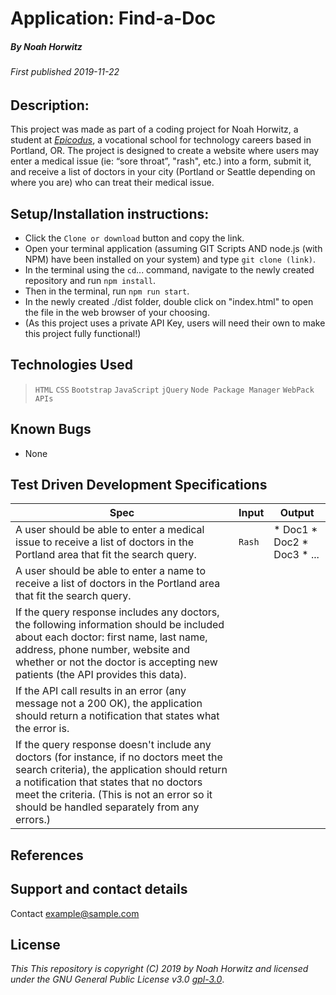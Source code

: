 # Application: **Find-a-Doc**

##### By Noah Horwitz

###### _First published 2019-11-22_

## Description:
This project was made as part of a coding project for Noah Horwitz, a student at _[Epicodus](http://www.epicodus.com)_, a vocational school for technology careers based in Portland, OR. The project is designed to create a website where users may enter a medical issue (ie: “sore throat”, "rash", etc.) into a form, submit it, and receive a list of doctors in your city (Portland or Seattle depending on where you are) who can treat their medical issue.

<!-- The fully deployed project is hosted on GH-Pages [HERE](https://nhhor.github.io/pandemic). -->

## Setup/Installation instructions:
* Click the `Clone or download` button and copy the link.
* Open your terminal application (assuming GIT Scripts AND node.js (with NPM) have been installed on your system) and type `git clone (link)`.
* In the terminal using the `cd`... command, navigate to the newly created repository and run `npm install`.
* Then in the terminal, run `npm run start`.
* In the newly created ./dist folder, double click on "index.html" to open the file in the web browser of your choosing.
* (As this project uses a private API Key, users will need their own to make this project fully functional!)

## Technologies Used
> `HTML`
> `CSS`
> `Bootstrap`
> `JavaScript`
> `jQuery`
> `Node Package Manager`
> `WebPack`
> `APIs`

## Known Bugs
* None

## Test Driven Development Specifications

|Spec|Input|Output|
|-|-|-|
|A user should be able to enter a medical issue to receive a list of doctors in the Portland area that fit the search query.|`Rash`|* Doc1 * Doc2 * Doc3 * ...|
|A user should be able to enter a name to receive a list of doctors in the Portland area that fit the search query.|||
|If the query response includes any doctors, the following information should be included about each doctor: first name, last name, address, phone number, website and whether or not the doctor is accepting new patients (the API provides this data).|||
|If the API call results in an error (any message not a 200 OK), the application should return a notification that states what the error is.|||
|If the query response doesn't include any doctors (for instance, if no doctors meet the search criteria), the application should return a notification that states that no doctors meet the criteria. (This is not an error so it should be handled separately from any errors.)|||





## References


## Support and contact details
Contact [example@sample.com](mailto:example@sample.com)

## License
_This This repository is copyright (C) 2019 by Noah Horwitz and licensed under the GNU General Public License v3.0 [gpl-3.0](https://www.gnu.org/licenses/gpl-3.0.en.html)_.
